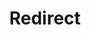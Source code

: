﻿---
layout: src/layouts/Redirect.astro
title: Redirect
redirect: /docs/administration/managing-infrastructure/tentacle-configuration-and-file-storage
pubDate:  2023-01-01
navSearch: false
navSitemap: false
navMenu: false
---
